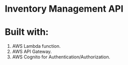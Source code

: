 # Inventory Management API

# Built with:

1. AWS Lambda function.
2. AWS API Gateway. 
3. AWS Cognito for Authentication/Authorization.
